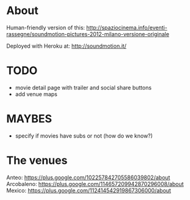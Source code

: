 # About
Human-friendly version of this:
http://spaziocinema.info/eventi-rassegne/soundmotion-pictures-2012-milano-versione-originale

Deployed with Heroku at:
http://soundmotion.it/

# TODO
* movie detail page with trailer and social share buttons
* add venue maps

# MAYBES
* specify if movies have subs or not (how do we know?)

# The venues
Anteo: https://plus.google.com/102257842705586039802/about
Arcobaleno: https://plus.google.com/114657209942870296008/about
Mexico: https://plus.google.com/112414542919867306000/about
